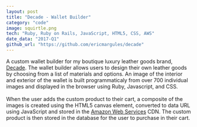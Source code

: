 ```yaml
---
layout: post
title: "Decade - Wallet Builder"
category: "code"
image: squirtle.png
tech: "Ruby, Ruby on Rails, JavaScript, HTML5, CSS, AWS"
date_data: "2017-Q1"
github_url: "https://github.com/ericmargules/decade" 
---
```


A custom wallet builder for my boutique luxury leather goods brand, [Decade](http://www.decadeleather.com). The wallet builder allows users to design their own leather goods by choosing from a list of materials and options. An image of the interior and exterior of the wallet is built programmaticaly from over 700 individual images and displayed in the browser using Ruby, Javascript, and CSS. 
<br/><br/>
When the user adds the custom product to their cart, a composite of the images is created using the HTML5 canvas element, converted to data URL using JavaScript and stored in the [Amazon Web Services](https://aws.amazon.com/) CDN. The custom product is then stored in the database for the user to purchase in their cart.

